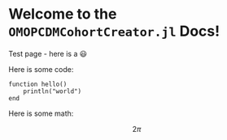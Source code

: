 # Welcome to the `OMOPCDMCohortCreator.jl` Docs!

Test page - here is a :smiley: 

Here is some code:

```
function hello()
	println("world")
end
```

Here is some math:

$$2\pi$$

